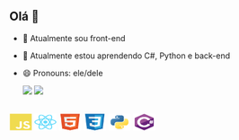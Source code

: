 ## Olá 👋

- 🔭 Atualmente sou front-end
- 🌱 Atualmente estou aprendendo C#, Python e back-end
- 😄 Pronouns: ele/dele

  <img src="https://github-readme-stats.vercel.app/api?username=L7noxy&show_icons=true&hide=contribs,prs&cache_seconds=86400&theme=midnight-purple"/>
  <img src="https://github-readme-stats.vercel.app/api/pin/?username=L7noxy&repo=github-readme-stats&cache_seconds=86400&theme=midnight-purple">

<div style="display: inline_block"><br>
  <img align="center"  height="30" width="40" src="https://raw.githubusercontent.com/devicons/devicon/master/icons/javascript/javascript-plain.svg">
  <img align="center"  height="30" width="40" src="https://raw.githubusercontent.com/devicons/devicon/master/icons/react/react-original.svg">
  <img align="center"  height="30" width="40" src="https://raw.githubusercontent.com/devicons/devicon/master/icons/html5/html5-original.svg">
  <img align="center"  height="30" width="40" src="https://raw.githubusercontent.com/devicons/devicon/master/icons/css3/css3-original.svg">
  <img align="center"  height="30" width="40" src="https://raw.githubusercontent.com/devicons/devicon/master/icons/python/python-original.svg">
  <img align="center"  height="30" width="40" src="https://raw.githubusercontent.com/devicons/devicon/master/icons/csharp/csharp-original.svg">
</div>
